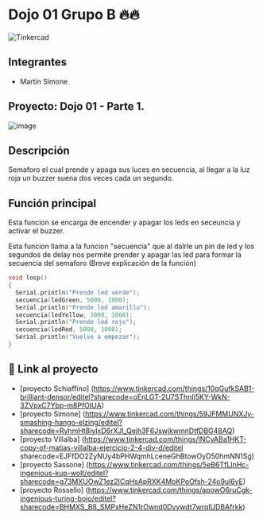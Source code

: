 # Dojo 01 Grupo B :fire::fire:
![Tinkercad](./img/ArduinoTinkercad.jpg)


## Integrantes 
- Martin Simone


## Proyecto: Dojo 01 - Parte 1.
![image](https://user-images.githubusercontent.com/116306654/234027934-ffa33aff-e864-48b1-8ab2-55c574f65bb5.png)



## Descripción
Semaforo el cual prende y apaga sus luces en secuencia, al llegar a la luz roja un buzzer suena dos veces cada un segundo.

## Función principal
Esta funcion se encarga de encender y apagar los leds en seceuncia y activar el buzzer.

Esta funcion llama a la funcion "secuencia" que al dalrle un pin de led y los segundos de delay nos permite prender y apagar las led para formar la secuencia del semaforo
(Breve explicación de la función)

~~~ C (lenguaje en el que esta escrito)
void loop()
{
  Serial.println("Prende led verde");
  secuencia(ledGreen, 5000, 1000);
  Serial.println("Prende led amarillo");
  secuencia(ledYellow, 3000, 1000);
  Serial.println("Prende led rojo");
  secuencia(ledRed, 5000, 1000);
  Serial.println("Vuelve a empezar");
}
~~~

## :robot: Link al proyecto
- [proyecto Schiaffino] (https://www.tinkercad.com/things/10qGufkSAB1-brilliant-densor/editel?sharecode=oEnLGT-2U7SThnIi5KY-WkN-3ZVpxC7Ybp-m8PfOIUA)
- [proyecto Simone] (https://www.tinkercad.com/things/59JFMMUNXJy-smashing-hango-elzing/editel?sharecode=RyhmHt8iyIxD6rXJl_Qejh3F6JswjkwmnDtfDBG48AQ)
- [proyecto Villalba] (https://www.tinkercad.com/things/lNCvABa1HKT-copy-of-matias-villalba-ejercicio-2-4-div-d/editel sharecode=EJFfDO2ZyNUy4bPHWqmhLceneGhBtowOyD50hmNN1Sg)
- [proyecto Sassone] (https://www.tinkercad.com/things/5eB6TfLInHc-ingenious-kup-wolt/editel?sharecode=g73MXUOwZ1ez2ICqHsApRXK4MoKPoOfsh-24o9ul6yE)
- [proyecto Rossello] (https://www.tinkercad.com/things/apowO6ruCgk-ingenious-turing-bojo/editel?sharecode=BHMXS_B8_SMPxHeZN1rOwnd0Dvywdt7wrqlUDBAfrkk)







